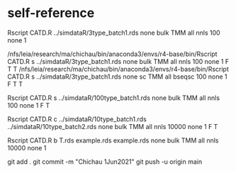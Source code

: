 
# self-reference
Rscript CATD.R ../simdataR/3type_batch1.rds none bulk TMM all nnls 100 none 1

/nfs/leia/research/ma/chichau/bin/anaconda3/envs/r4-base/bin/Rscript CATD.R s ../simdataR/3type_batch1.rds none bulk TMM all nnls 100 none 1 F T T
/nfs/leia/research/ma/chichau/bin/anaconda3/envs/r4-base/bin/Rscript CATD.R s ../simdataR/3type_batch1.rds none sc TMM all bseqsc 100 none 1 F T T

Rscript CATD.R s ../simdataR/100type_batch1.rds none bulk TMM all nnls 100 none 1 F T

Rscript CATD.R c ../simdataR/10type_batch1.rds ../simdataR/10type_batch2.rds none bulk TMM all nnls 10000 none 1 F T

Rscript CATD.R b T.rds example.rds example.rds none bulk TMM all nnls 10000 none 1


git add .
git commit -m "Chichau 1Jun2021"
git push -u origin main
